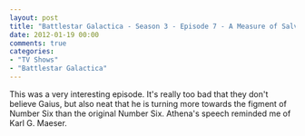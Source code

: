 ```yaml
---
layout: post
title: "Battlestar Galactica - Season 3 - Episode 7 - A Measure of Salvation"
date: 2012-01-19 00:00
comments: true
categories:
- "TV Shows"
- "Battlestar Galactica"
---
```


This was a very interesting episode. It's really too bad that
they don't believe Gaius, but also neat that he is turning more
towards the figment of Number Six than the original Number
Six. Athena's speech reminded me of Karl G. Maeser.

